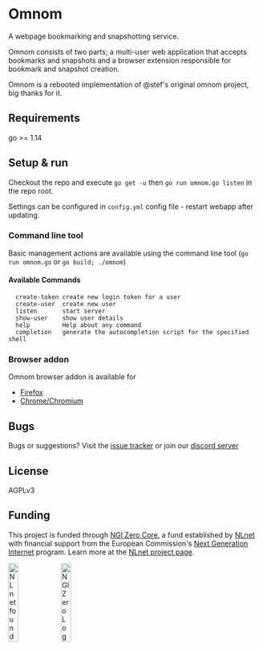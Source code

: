 # Omnom

A webpage bookmarking and snapshotting service.

Omnom consists of two parts; a multi-user web application that accepts bookmarks and snapshots and a browser extension responsible for bookmark and snapshot creation.


Omnom is a rebooted implementation of @stef's original omnom project, big thanks for it.


## Requirements

go >= 1.14

## Setup & run

Checkout the repo and execute `go get -u` then `go run omnom.go listen` in the repo root.

Settings can be configured in `config.yml` config file - restart webapp after updating.

### Command line tool

Basic management actions are available using the command line tool (`go run omnom.go` or `go build; ./omnom`)

#### Available Commands
```
  create-token create new login token for a user
  create-user  create new user
  listen       start server
  show-user    show user details
  help         Help about any command
  completion   generate the autocompletion script for the specified shell
```

### Browser addon

Omnom browser addon is available for
- [Firefox](https://addons.mozilla.org/en-US/firefox/addon/omnom/)
- [Chrome/Chromium](https://chrome.google.com/webstore/detail/omnom/nhpakcgbfdhghjnilnbgofmaeecoojei)

## Bugs

Bugs or suggestions? Visit the [issue tracker](https://github.com/asciimoo/omnom/issues) or join our [discord server](https://discord.gg/GAh4RCruh6)

## License

AGPLv3

## Funding

This project is funded through [NGI Zero Core](https://nlnet.nl/core), a fund established by [NLnet](https://nlnet.nl) with financial support from the European Commission's [Next Generation Internet](https://ngi.eu) program. Learn more at the [NLnet project page](https://nlnet.nl/project/Omnom-ActivityPub).

[<img src="https://nlnet.nl/logo/banner.png" alt="NLnet foundation logo" width="20%" />](https://nlnet.nl)
[<img src="https://nlnet.nl/image/logos/NGI0_tag.svg" alt="NGI Zero Logo" width="20%" />](https://nlnet.nl/core)
